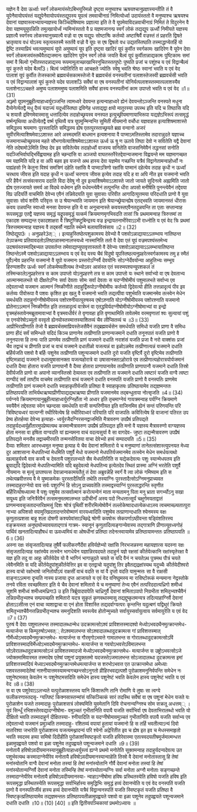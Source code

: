 

  
यज्ञेन वै देवा ऊर्ध्वाः स्वर्गं लोकमायंस्तेऽबिभयुरिमन्नो दृष्ट्वा मनुष्याश्च ऋषयश्चानुप्रज्ञास्यन्तीति तं वै यूपेनैवायोपयंस्तं यद्यूपेनैवायोपयंस्तद्यूपस्य यूपत्वं तमवाचीनाग्रं निमित्योर्ध्वा उदायंस्ततो वै मनुष्याश्च ऋषयश्च देवानां यज्ञवास्त्वभ्यायन्यज्ञस्य किञ्चिदेषिष्यामः प्रज्ञात्या इति ते वै यूपमेवाविदन्नवाचीनाग्रं निमितं ते विदुरनेन वै देवा यज्ञमयूयुपन्निति तमुत्खायोर्ध्वं न्यमिन्वंस्ततो वै प्र यज्ञमजानन्प्र स्वर्गं लोकं तद्यद्यूप ऊर्ध्वो निमीयते यज्ञस्य प्रज्ञात्यै स्वर्गस्य लोकस्यानुख्यात्यै वज्रो वा एष यद्यूपः सोष्टाश्रिः कर्तव्यो अष्टाश्रिर्वै वज्रस्तं तं प्रहरति द्विषते भ्रातृव्याय वधं योऽस्य स्तृत्यस्तस्मै स्तर्तवै वज्रो वै यूपः स एष द्विषतो वध उद्यतस्तिष्ठति तस्माद्धाप्येतर्हि यो द्वेष्टि तस्याप्रियं भवत्यमुष्यायं यूपो अमुष्यायं यूप इति दृष्ट्वा खादिरं यूपं कुर्वीत स्वर्गकामः खादिरेण वै यूपेन देवाः स्वर्गं लोकमजयंस्तथैवैतद्यजमानः खादिरेण यूपेन स्वर्गं लोकं जयति बैल्वं यूपं कुर्वीतान्नाद्यकामः पुष्टिकामः समां समां वै बिल्वो गृभीतस्तदन्नाद्यस्य रूपमामूलाच्छाखाभिरनुचितस्तत्पुष्टेः पुष्यति प्रजां च पशूंश्च य एवं विद्वान्बैल्वं यूपं कुरुते यदेव बैल्वाँ3। बिल्वं ज्योतिरिति वा आचक्षते ज्योतिः स्वेषु भवति श्रेष्ठः स्वानां भवति य एवं वेद पालाशं यूपं कुर्वीत तेजस्कामो ब्रह्मवर्चसकामस्तेजो वै ब्रह्मवर्चसं वनस्पतीनां पलाशस्तेजस्वी ब्रह्मवर्चसी भवति य एवं विद्वान्पालाशं यूपं कुरुते यदेव पालाशाँ3 सर्वेषां वा एष वनस्पतीनां योनिर्यत्पलाशस्तस्मात्पलाशस्यैव पलाशेनाऽऽचक्षते अमुष्य पलाशममुष्य पलाशमिति सर्वेषां हास्य वनस्पतीनां काम उपाप्तो भवति य एवं वेद ॥1॥ (31)  
अञ्ज्मो यूपमनुब्रूहीत्याहाध्वर्युरञ्जन्ति त्वामध्वरे देवयन्त इत्यन्वाहाध्वरे ह्येनं देवयन्तोऽञ्जन्ति वनस्पते मधुना दैव्येनेत्येतद्वै मधु दैव्यं यदाज्यं यदूर्ध्वस्तिष्ठा द्रविणेह धत्ताद्यद्वा क्षयो मातुरस्या उपस्थ इति यदि च तिष्ठासि यदि च शयासै द्रविणमेवास्मासु धत्तादित्येव तदाहोच्छ्रयस्व वनस्पत इत्युच्छ्रीयमाणायाभिरूपा यद्यज्ञेऽभिरूपं तत्समृद्धं वर्ष्मन्पृथिव्या अधीत्येतद्वै वर्ष्म पृथिव्यै यत्र यूपमुन्मिन्वन्ति सुमिती मीयमानो वर्चोधा यज्ञवाहस इत्याशिषमाशास्ते समिद्धस्य श्रयमाणः पुरस्तादिति समिद्धस्य ह्येष एतत्पुरस्ताच्छ्रयते ब्रह्म वन्वानो अजरं सुवीरमित्याशिषमेवाऽऽशास्त आरे अस्मदमतिं बाधमान इत्यशनाया वै पाप्माऽमतिस्तामेव तदारान्नुदते यज्ञाच्च यजमानाच्चोच्छ्रयस्व महते सौभगायेत्याशिषमेवाऽऽशास्त ऊर्ध्व ऊ षु ण ऊतये तिष्ठा देवो न सवितेति यद्वै देवानां नेति तदेषामो3मिति तिष्ठ देव इव सवितेत्येव तदाहोर्ध्वो वाजस्य सनितेति वाजसनिमेवैनं तद्धनसां सनोति यदञ्जिभिर्वाघद्भिर्विह्वयामह इति च्छन्दांसि वा अञ्जयो वाघतस्तरैरेतद्देवान्यजमाना विह्वयन्ते मम यज्ञमागच्छत मम यज्ञमिति यदि ह वा अपि बहव इव यजन्ते अथ हास्य देवा यज्ञमेव गच्छन्ति यत्रैवं विद्वानेतामन्वाहोर्ध्वो नः पाह्यंहसो नि केतुना विश्वं समत्रिणं दहेति रक्षांसि वै पाप्माऽत्रिणो रक्षांसि पाप्मानं दहेत्येव तदाह कृधी न ऊर्ध्वां चरथाय जीवस इति यदाह कृधी न ऊर्ध्वां चरणाय जीवस इत्येव तदाह यदि ह वा अपि नीत इव यजमानो भवति परि हैवैनं तत्संवत्सराय ददाति विदा देवेषु नो दुव इत्याशिषमेवाऽऽशास्ते जातो जायते सुदिनत्वे अह्नामिति जातो ह्येष एतज्जायते समर्य आ विदथे वर्धमान इति वर्धयन्त्येवैनं तत्पुनन्ति धीरा अपसो मनीषेति पुनन्त्येवैनं तद्देवया विप्र उदियर्ति वाचमिति देवेभ्य एवैनं तन्निवेदयति युवा सुवासाः परिवीत आगादित्युत्तमया परिदधाति प्राणो वै युवा सुवासाः सोयं शरीरैः परिवृत्तः स उ श्रेयान्भवति जायमान इति श्रेयान्च्छ्रेयान्ह्येष एतद्भवति जायमानस्तं धीरासः कवय उन्नयन्ति स्वाध्यो मनसा देवयन्त इति ये वा अनूचानास्ते कवयस्तएवैनतदुन्नयन्ति ता एताः सप्तान्वाह रूपसमृद्धा एतद्वै यज्ञस्य समृद्धं यद्रूपसमृद्धं यत्कर्म क्रियमाणमृगभिवदति तासां त्रिः प्रथमामन्वाह त्रिरुत्तमां ता एकादश सम्पद्यन्त एकादशाक्षरा वै त्रिष्टुप्त्रिष्टुबिन्द्रस्य वज्र इन्द्रायतनाभीरेवाऽऽभी राध्नोति य एवं वेद त्रिः प्रथमां त्रिरुत्तमामन्वाह यज्ञस्य वै तद्बर्सौ नह्यति स्थेम्ने बलायाविस्रंसाय ॥2॥ (32)  
तिष्ठेद्यूपा3ः । अनुप्रहरे3त्् । इत्याहुस्तिष्ठेत्पशुकामस्य देवेभ्यो वै पशवोऽन्नाद्यायाऽऽलम्भाय नातिष्ठन्त तेऽपक्रम्य प्रतिवावदतोऽतिष्ठान्नास्मानालप्स्यध्वे नास्मानिति ततो वै देवा एतं यूपं वज्रमपश्यंस्तमेभ्य उदश्रयंस्तस्माद्बिभ्यत उपावर्तन्त तमेवाद्याप्युपावृत्तास्ततो वै देवेभ्यः पशवोऽन्नाद्यायाऽऽलम्भायातिष्ठन्त तिष्ठन्तेऽस्मै पशवोऽन्नाद्यायाऽऽलम्भाय य एवं वेद यस्य चैवं विदुषो यूपस्तिष्ठत्यनुप्रहरेत्स्वर्गकामस्य तमु ह स्मैतं पूर्वेऽन्वेव प्रहरन्ति यजमानो वै यूपो यजमानः प्रस्तरोऽग्निर्वै देवयोनिः सोऽग्नेर्देवयोन्या आहुतिभ्यः सम्भूय हिरण्यशरीर ऊर्ध्वः स्वर्गं लोकमेष्यतीत्यथ तेभ्योऽवर आसंस्त एतं स्वरुमपश्यन्यूपशकलं तं तस्मिन्कालेऽनुप्रहरेत्तत्र स काम उपाप्तो योऽनुप्रहरणे तत्र स काम उपाप्तो यः स्थाने सर्वाभ्यो वा एष देवताभ्य आत्मानमालभते यो दीक्षतेऽग्निः सर्वा देवताः सोमः सर्वा देवताः स यदग्नीषोमीयं पशुमालभते सर्वाभ्य एव तद्देवताभ्यो यजमान आत्मानं निष्क्रीणीते तदाहुर्द्विरूपोऽग्नीषोमीयः कर्तव्यो द्विदेवत्यो हीति तत्तन्नादृत्यं पीव इव कर्तव्यः पीवोरूपा वै पशवः कृशित इव खलु वै यजमानो भवति तद्यत्पीवा पशुर्भवति यजमानमेव तत्स्वेन मेधेन समर्धयति तदाहुर्नाग्नीषोमीयस्य पशोरश्नीयात्पुरुषस्य एषोऽश्नाति योऽग्नीषोमीयस्य पशोरश्नाति यजमानो ह्येतेनाऽऽत्मानं निष्क्रीणीत इति तत्तन्नादृत्यं वार्त्रघ्नं वा एतद्धविर्यदग्नीषोमीयोऽग्नीषोमाभ्यां वा इन्द्रो वृत्रमहंस्तावेनमब्रूतामावाभ्यां वै वृत्रमवधीर्वरं ते वृणावहा इति वृणाथामिति तावेतमेव वरमवृणातां श्वः सुत्यायां पशुं स एनयोरेषोऽच्युतो वरवृतो ह्येनयोस्तस्मात्तस्याशितव्यं चैव लीप्सितव्यं च ॥3॥ (33)  
आप्रीभिराप्रीणाति तेजो वै ब्रह्मवर्चसमाप्रियस्तेजसैवैनं तद्ब्रह्मवर्चसेन समर्धयति समिधो यजति प्राणा वै समिधः प्राणा हीदं सर्वं समिन्धते यदिदं किञ्च प्राणानेव तत्प्रीणाति प्राणान्यजमानॆ दधाति तनूनपातं यजति प्राणो वै तनूनपात्स हि तन्वः पाति प्राणमेव तत्प्रीणाति प्राणं यजमाने दधाति नराशंसं यजति प्रजा वै नरो वाक्शंसः प्रजां चैव तद्वाचं च प्रीणाति प्रजां च वाचं यजमाने दधातीळो यजत्यन्नं वा इळोऽन्नमेव तत्प्रीणात्यन्नं यजमाने दधाति बर्हिर्यजति पशवो वै बर्हिः पशूनेव तत्प्रीणाति पशून्यजमाने दधाति दुरो यजति वृष्टिर्वै दुरो वृष्टिमेव तत्प्रीणाति वृष्टिमन्नाद्यं यजमाने दधात्युषासानक्ता यजत्यहोरात्रे वा उषासानक्ताऽहोरात्रे एव तत्प्रीणात्यहोरात्रयोर्यजमानं दधाति दैव्या होतारा यजति प्राणापानौ वै दैव्या होतारा प्राणापानावेव तत्प्रीणाति प्राणापानौ यजमाने दधाति तिस्रो देवीर्यजति प्राणो वा अपानो व्यानस्तिस्रो देव्यस्ता एव तत्प्रीणाति ता यजमाने दधाति त्वष्टारं यजति वाग्वै त्वष्टा वाग्घीदं सर्वं ताष्टीव वाचमेव तत्प्रीणाति वाचं यजमाने दधाति वनस्पतिं यजति प्राणो वै वनस्पतिः प्राणमेव तत्प्रीणाति प्राणं यजमाने दधाति स्वाहाकृतीर्यजति प्रतिष्ठा वै स्वाहाकृतयः प्रतिष्ठायामेव तद्यज्ञमन्ततः प्रतिष्ठापयति ताभिर्यथऋष्याप्रीणीयाद्यद्यथऋष्या प्रीणाति यजमानमेव तद्बन्धुताया नोत्सृजति ॥4॥ (34)  
पर्यग्नये क्रियमाणायानुब्रूहीत्याहाध्वर्युरग्निर्होता नो अध्वर इति तृचमाग्नेयं गायत्रमन्वाह पर्यग्नि क्रियमाणे स्वयैवैनं तद्देवतया स्वेन च्छन्दसा समर्धयति वाजी सन्परिणीयत इति वाजिनमिव ह्येनं सन्तं परिणयन्ति परि त्रिविष्ट्यध्वरं यात्यग्नी रथीरिवेत्येष हि रथीरिवाध्वरं परियाति परि वाजपतिः कविरित्येष हि वाजानां पतिरत उप प्रेष्य होतर्हव्या देवेभ्य इत्याहा- ध्वर्युरजैदग्निरसनद्वाजमिति मैत्रावरुण उपप्रैषं प्रतिपद्यते तदाहुर्यदध्वर्युर्होतारमुपप्रेष्यत्यथ कस्मान्मैत्रावरुण उपप्रैषं प्रतिपद्यत इति मनो वै यज्ञस्य मैत्रावरुणो वाग्यज्ञस्य होता मनसा वा इषिता वाग्वदति यां ह्यन्यमना वाचं वदत्यसुर्या वै सा वागदेव- जुष्टा तद्यन्मैत्रावरुण उपप्रैषं प्रतिपद्यते मनसैव तद्वाचमीरयति तन्मनसेरितया वाचा देवेभ्यो हव्यं सम्पादयति ॥5॥ (35)  
दैव्याः शमितार आरभध्वमुत मनुष्या इत्याह ये चैव देवानां शमितारो ये च मनुष्याणां तानेतत्संशास्त्युपनयत मेध्या दुर आशासाना मेधपतिभ्यां मेधमिति पशुर्वै मेधो यजमानो मेधपतिर्यजमानमेव तत्स्वेन मेधेन समर्धयत्यथो खल्वाहुर्यस्यै वाव कस्यै च देवतायै पशुरालभ्यते सैव मेधपतिरिति स यद्येकदेवत्यः पशुः स्यान्मेधपतय इति ब्रूयाद्यदि द्विदेवत्यो मेधपतिभ्यामिति यदि बहुदेवत्यो मेधपतिभ्य इत्येतदेव स्थितं प्रास्मा अग्निं भरतेति पशुर्वै नीयमानः स मृत्युं प्रापश्यत्स देवान्नान्वकामयतैतुं तं देवा अब्रुवन्नेहि स्वर्गं वै त्वा लोकं गमिष्याम इति स तथेत्यब्रवीत्तस्य वै मे युष्माकमेकः पुरस्तादैत्विति तथेति तस्याग्निः पुरस्तादैत्सोऽग्निमनुप्राच्यवत तस्मादाहुराग्नेयो वाव सर्वः पशुरग्निं हि सोऽनु प्राच्यवतेति तस्माद्वस्याग्निं पुरस्ताद्धरन्ति स्तृणीत बर्हिरित्योषध्यात्मा वै पशुः पशुमेव तत्सर्वात्मानं करोत्यन्वेनं माता मन्यतामनु पिता मनु भ्राता सगर्भ्योऽनु सखा सयूथ्य इति जनित्रैरेवैनं तत्समनुमतमालम्भत उदीचीनाँ अस्य पदो निधत्तात्सूर्यं चक्षुर्गमयताद्वातं प्राणमन्ववसृजतादन्तरिक्षमसुं दिशः श्रोत्रं पृथिवीं शरीरमित्येष्वेवैनं तल्लोकेष्वादधात्येकधाऽस्य त्वचमाच्छ्यतात्पुरा नाभ्या अपिशसो वपामुत्खिदतादन्तरेवोष्माणं वारयध्वादिति पशुष्वेव तत्प्राणान्दधाति श्येनमस्य वक्षः कृणुतात्प्रशसा बाहू शला दोषणी कश्यपेवांसाऽच्छिद्रे श्रोणी कवषोरू स्रेकपर्णाऽष्ठीवन्ता षड्विंशतिरस्य वङ्क्रयस्ता अनुष्ठ्योच्यावयताद्गात्रं गात्रम- स्यानूनं कृणुतादित्यङ्गान्येवास्य तद्गात्राणि प्रीणात्यूवध्यगोहं पार्थिवं खनतादित्याहौषधं वा ऊवध्यमियं वा ओषधीनां प्रतिष्ठा तदेनत्स्वायामेव प्रतिष्ठायामन्ततः प्रतिष्ठापयति ॥6॥ (36)  
अस्ना रक्षः संसृजतादित्याह तुषैर्वै फलीकरणैर्देवा हविर्यज्ञेभ्यो रक्षांसि निरभजन्नस्ना महायज्ञात्स यदस्ना रक्षः संसृजतादित्याह रक्षांस्येव तत्स्वेन भागधेयेन यज्ञान्निरवदयते तदाहुर्न यज्ञे रक्षसां कीर्तयेत्कानि रक्षांस्यृतेरक्षा वै यज्ञ इति तदु वा आहुः कीर्तयेदेव यो वै भागिनं भागान्नुदते चयते स यदि वैनं न चयतेऽथ पुत्रमथ पौत्रं चयते त्वेवैनमिति स यदि कीर्तयेदुपांशुकीर्तयेत्तिर इव वा एतद्वाचो यदुपांशु तिर इवैतद्यद्रक्षांस्यथ यदुच्चैः कीर्तयेदीश्वरो हास्य वाचो रक्षोभाषो जनितोर्योऽयं राक्षसीं वाचं वदति स यां वै दृप्तो वदति यामुन्मत्तः सा वै राक्षसी वाङ्नाऽऽत्मना दृप्यति नास्य प्रजाया दृप्त आजायते य एवं वेद वनिष्ठुमस्य मा राविष्टोरूकं मन्यमाना नेद्वस्तोके तनये रविता रवच्छमितार इति ये चैव देवानां शमितारो ये च मनुष्याणां तेभ्य एवैनं तत्परिददात्यध्रिगो शमीध्वं सुशमि शमीध्वं शमीध्वमध्रिगा3 उ इति त्रिर्ब्रूयादपापेति चाध्रिगुर्वै देवानां शमिताऽपापो निग्रभीता शमितृभ्यश्चैवैनं तन्निग्रभीतृभ्यश्च सम्प्रयच्छति शमितारो यदत्र सुकृतं कृणवथास्मासु तद्यद्दुष्कृतमन्यत्र तदित्याहाग्निर्वै देवानां होताऽऽसीत्स एनं वाचा व्यशाद्वाचा वा एनं होता विशास्ति तद्यदर्वाग्यत्परः कृन्तन्ति यदुल्बणं यद्विथुरं क्रियते शमितृभ्यश्चैवैनत्तन्निग्रभीतृभ्यश्च समनुदिशति स्वस्त्येव होतोन्मुच्यते सर्वायुस्सर्वायुत्वाय सर्वमायुरेति य एवं वेद ॥7॥ (37)  
पुरुषं वै देवाः पशुमालभन्त तस्मादालब्धान्मेध उदक्रामत्सोऽश्वं प्राविशत्तस्मादश्वो मेध्योऽभवदथैनमुत्क्रान्तमेध- मत्यार्जन्त स किम्पुरुषोऽभवत्् तेऽश्वमालभन्त सोऽश्वादालब्धादुदक्रामत्स गां प्राविशत्तस्मात् गौर्मेध्योऽभवदथैनमुत्क्रान्तमेध- मत्यार्जन्त स गौरमृगोऽभवत्ते गामालभन्त स गोरालब्धादुदक्रामत्सोऽविं प्राविशत्तस्मादविर्मेध्योऽभवदथैनमुत्क्रान्तमेध- मत्यार्जन्त स गवयोऽभवत्तेऽविमालभन्त सोऽवेरालब्धादुदक्रामत्सोऽजं प्राविशतस्मादजो मेध्योऽभवदथैनमुत्क्रान्तमेध- मत्यार्जन्त स उष्ट्रोऽभवत्सोऽजे ज्योक्तमामिवारमत तस्मादेष एतेषां पशूनां प्रयुक्ततमो यदजस्तेऽजमालभन्त सोऽजादालब्धा दुदक्रामत्स इमां प्राविशत्तस्मादियं मेध्याऽभवदथैनमुत्क्रान्तमेधमत्यार्जन्त स शरभोऽभवत्त एत उत्क्रान्तमेधा अमेध्याः पशवस्तस्मादेतेषां नाश्नीयात्तमस्यामन्वगच्छन्त्सोऽनुगतो व्रीहिरभवद्यत्पशौ पुरोळाशमनुनिर्वपन्ति समेधेन नः पशुनेष्टमसत् केवलेन नः पशुनेष्टमसदिति समेधेन हास्य पशुनेष्टं भवति केवलेन हास्य पशुनेष्टं भवति य एवं वेद ॥8॥ (38)  
स वा एष पशुरेवाऽऽलभ्यते यत्पुरोळाशस्तस्य यानि किंशारूणि तानि रोमाणि ये तुषाः सा त्वग्ये फलीकरणास्तदसृ- ग्यत्पिष्टं किक्नसास्तन्मांसं यत्किञ्चित्कं सारं तदस्थि सर्वेषां वा एष पशूनां मेधेन यजते यः पुरोळाशेन यजते तस्मादाहुः पुरोळाशसत्रं लोक्यमिति युवमेतानि दिवि रोचनान्यग्निश्च सोम सक्रतू अधत्तम्् । युवं सिन्धूँ रभिशस्तेरवद्यादग्नीषोमा- वमुञ्चतं गृभीतानिति वपायै यजति सर्वाभिर्वा एष देवताभिरालब्धो भवति यो दीक्षितो भवति तस्मादाहुर्न दीक्षितस्या- श्नीयादिति स यदग्नीषोमावमुञ्चतं गृभीतानिति वपायै यजति सर्वाभ्य एव तद्देवताभ्यो यजमानं प्रमुञ्चति तस्मादाहु- रशितव्यं वपायां हुतायां यजमानो हि स तर्हि भवतीत्याऽन्यं दिवो मातरिश्वा जभारेति पुरोळाशस्य यजत्यमथ्नादन्यं परि श्येनो अद्रेरितीत इव च ह्येष इत इव च मेधस्समाहृतो भवति स्वदस्व हव्या समिषो दिदीहीति पुरोळाशस्विष्टकृतो यजति हविरेवास्मा एतत्स्वदयतीषमूर्जमात्मन्धत्त इळामुपह्वयते पशवो वा इळा पशूनेव तदुपह्वयते पशून्यजमाने दधाति ॥9॥ (39)  
मनोतायै हविषोऽवदीयमानस्यानुब्रूहीत्याहाध्वर्युस्त्वं ह्यग्ने प्रथमो मनोतेति सूक्तमन्वाह तदाहुर्यदन्यदेवत्य उत पशुर्भवत्यथ कस्मादाग्नेयीरेव मनोतायै हविषोऽवदीयमानस्यान्वाहेति तिस्रो वै देवानां मनोतास्तासु हि तेषां मनांस्योतानि वाग्वै देवानां मनोता तस्यां हि तेषां मनांस्योतानि गौर्वै देवानां मनोता तस्यां हि तेषां मनांस्योतान्यग्निर्वै देवानां मनोता तस्मिन्हि तेषां मनांस्योतान्यग्निः सर्वा मनोता अग्नौ मनोताः सङ्गच्छन्ते तस्मादाग्नेयीरेव मनोतायै हविषोऽवदीयमानस्या- न्वाहाऽग्नीषोमा हविषः प्रस्थितस्येति हविषो यजति हविष इति रूपसमृद्धा प्रस्थितस्येति रूपसमृद्धा सर्वाभिर्हास्य समृद्धिभिः समृद्धं हव्यं देवानप्येति य एवं वेद वनस्पतिं यजति प्राणो वै वनस्पतिर्जीवं हास्य हव्यं देवानप्येति यत्रैवं विद्वान्वनस्पतिं यजति स्विष्टकृतं यजति प्रतिष्ठा वै स्विष्टकृत्प्रतिष्ठायामेव तद्यज्ञमन्ततः प्रतिष्ठापयतीळामुपह्वयते पशवो वा इळा पशूनेव तदुपह्वयते पशून्यजमाने दधाति दधाति ॥10॥ (10) [40] ॥ इति द्वितीयपञ्चिकायां प्रथमोऽध्यायः ॥  
